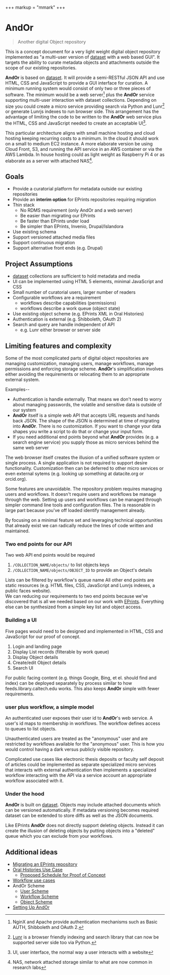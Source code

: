 +++
markup = "mmark"
+++


# AndOr

> <span class="red">An</span>other <span class="red">d</span>igital <span class="red">O</span>bject <span class="red">r</span>epository

This is a concept document for a very light weight digital object
repository implemented as "a multi-user version of 
[dataset](https://caltechlibrary.github.io/dataset) with a web 
based GUI". It targets the ability to curate 
metadata objects and attachments outside the scope of 
our existing repositories.  

**AndOr** is based on [dataset](https://caltechlibrary.github.io/dataset).
It will provide a semi-RESTful JSON API and use 
HTML, CSS and JavaScript to provide a GUI interface for curation.
A minimum running system would consist of only two or three
pieces of software. The minimum would be a web server[^1] 
plus the **AndOr** service supporting multi-user interaction with 
dataset collections.  Depending on size you could create
a micro service providing search via Python and Lunr[^2] or generate
Lunrjs indexes to run browser side.  This arrangement has the 
advantage of limiting the code to be written to the **AndOr** 
web service plus the HTML, CSS and JavaScript needed to create 
an acceptable UI[^3].

This particular architecture aligns with small machine hosting
and cloud hosting keeping recurring costs to a minimum. 
In the cloud it should work on a small to medium EC2 instance.
A more elaborate version be using Cloud Front, S3, and running 
the API service in an AWS container or via the AWS Lambda. 
In house hosting could as light weight as Raspberry Pi 4 or
as elaborate as a server with attached NAS[^4].


## Goals

+ Provide a curatorial platform for metadata outside our existing repositories
+ Provide an __interim option__ for EPrints repositories requiring migration
+ Thin stack 
    + No RDMS requirement (only AndOr and a web server)
    + Be easier than migrating our EPrints
    + Be faster than EPrints under load
    + Be simpler than EPrints, Invenio, Drupal/Islandora
+ Use existing schema 
+ Support versioned attached media files
+ Support continuous migration
+ Support alternative front ends (e.g. Drupal)


## Project Assumptions

+ [dataset](https://github.com/caltechlibrary/dataset) collections are sufficient to hold metadata and media
+ UI can be implemented using HTML 5 elements, minimal JavaScript and CSS
+ Small number of curatorial users, larger number of readers
+ Configurable workflows are a requirement
    + workflows describe capabilities (permissions)
    + workflows describe a work queue (object state)
+ Use existing object scheme (e.g. EPrints XML in Oral Histories)
+ Authentication is external (e.g. Shibboleth, OAuth 2)
+ Search and query are handle independent of API
    + e.g. Lunr either browser or server side


## Limiting features and complexity

Some of the most complicated parts of digital object repositories
are managing customization, managing users, manage workflows,
manage permissions and enforcing storage scheme.  **AndOr**'s 
simplification involves either avoiding the requirements or relocating
them to an appropriate external system.  

Examples--

+ Authentication is handle externally. That means we don't need to worry about managing passwords, the volatile and sensitive data is outside of our system
+ **AndOr** itself is a simple web API that accepts URL requests 
and hands back JSON. The shape of the JSON is determined at time of
migrating into **AndOr**. There is no customization.  If you want to change your data shapes you write a script to do that or change your input form.
+ If you need additional end points beyond what **AndOr** provides (e.g. a search engine service) you supply those as micro services behind the same web server

The web browser itself creates the illusion of a unified software system
or single process. A single application is not required to support desire
functionality. Customization then can be deferred to other micro services
or even external sytems (e.g. looking up something at datacite.org or
orcid.org).

Some features are unavoidable. The repository problem requires managing
users and workflows. It doesn't require users and workflows
be manage through the web. Setting up users and workflows can be 
managed through simpler command line tools and configuration files.
The is reasonable in large part because you've off loaded 
identify management already. 

By focusing on a minimal feature set and leveraging technical
opportunities that already exist we can radically
reduce the lines of code written and maintained. 

### Two end points for our API

Two web API end points would be required 

1. `/COLLECTION_NAME/objects/` to list objects keys
2.  `/COLLECTION_NAME/objects/OBJECT_ID` to provide an Object's details

Lists can be filtered by workflow's queue name
All other end points are static resources (e.g. HTML files, 
CSS, JavaScript and Lunrjs indexes, a public faces website).  
We can reducing our requirements to two end points because 
we've discovered that is all we needed based on our work
with [EPrints](https://www.eprints.org "A repository system developed at University of South Hampton").
Everything else can be synthesized from a simple key list and object access.


### Building a UI

Five pages would need to be designed and implemented in HTML, CSS and
JavaScript for our proof of concept.

1. Login and landing page
2. Display List records (filterable by work queue)
3. Display Object details 
4. Create/edit Object details
5. Search UI

For public facing content (e.g. things Google, Bing, et el. 
should find and index) can be deployed separately by 
process similar to how feeds.library.caltech.edu works.
This also keeps **AndOr** simple with fewer requirements.


### user plus workflow, a simple model

An authenticated user exposes their user id to **AndOr**'s
web service. A user's id maps to membership in workflows. 
The workflow defines access to queues to list objects.

Unauthenticated users are treated as the "anonymous" user and
are restricted by workflows available for the "anonymous" user. 
This is how you would control having a dark versus publicly 
visible repository.

Complicated use cases like electronic thesis deposits
or faculty self deposit of articles could be implemented as 
separate specialized micro services that interacts with
external authentication then implements a specialized 
workflow interacting with the API via a service account
an appropriate workflow associated with it.


### Under the hood

**AndOr** is built on [dataset](https://caltechlibrary.github.io/dataset).
Objects may include attached documents which can be versioned 
automatically. If metadata versioning becomes required dataset 
can be extended to store diffs as well as the JSON documents.

Like EPrints **AndOr** does not directly support deleting objects.
Instead it can create the illusion of deleting objects by putting
objects into a "deleted" queue which you can exclude from your
workflows.


## Additional ideas

+ [Migrating an EPrints repository](docs/migrating-eprints.html)
+ [Oral Histories Use Case](docs/Oral-Histories-Use-Case.html)
    + [Proposed Schedule for Proof of Concept](docs/Schedule.html)
+ [Workflow use cases](docs/Workflow-Use-Cases.html)
+ AndOr Scheme
    + [User Scheme](docs/User-Scheme.html)
    + [Workflow Scheme](docs/Workflow-Scheme.html)
    + [Object Scheme](docs/Object-Scheme.html)
+ [Setting Up AndOr](docs/Setting-up-AndOr.html)



[^1]: NginX and Apache provide authentication mechanisms such as Basic AUTH, Shibboleth and OAuth 2.

[^2]: [Lunr](https://lunrjs.com) is a browser friendly indexing and search library that can now be supported server side too via Python.

[^3]: UI, user interface, the normal way a user interacts with a website

[^4]: NAS, network attached storage similar to what are now common in research labs

